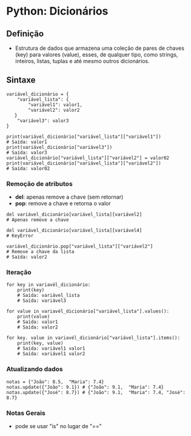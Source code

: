 # Python: Dicionários

## Definição
- Estrutura de dados que armazena uma coleção de pares de chaves (key) para valores (value), esses, de qualquer tipo, como strings, inteiros, listas, tuplas e até mesmo outros dicionários.

## Sintaxe
````
variável_dicionário = {
    "variável_lista": {
        "variável1": valor1,
        "variável2": valor2
   }
    "variável3": valor3
}
````
````
print(variável_dicionário["variável_lista"]["variável1"])
# Saída: valor1
print(variável_dicionário["variável3"])
# Saída: valor3
variável_dicionário["variável_lista"]["variável2"] = valor02
print(variável_dicionário["variável_lista"]["variável2"])
# Saída: valor02
````

### Remoção de atributos
- **del**: apenas remove a chave (sem retornar)
- **pop**: remove a chave e retorna o valor

````
del variável_dicionário[variável_lista][variável2]
# Apenas remove a chave
````
````
del variável_dicionário[variável_lista][variável4]
# KeyError
````
````
variável_dicionário.pop["variável_lista"]["variável2"]
# Remove a chave da lista
# Saída: valor2
````

### Iteração
````
for key in variavél_dicionário:
    print(key)
    # Saída: variável_lista
    # Saída: variável3
````
````
for value in variavél_dicionário["variável_lista"].values():
    print(value)
    # Saída: valor1
    # Saída: valor2
````
````
for key. value in variavél_dicionário["variável_lista"].items():
    print(key, value)
    # Saída: variável1 valor1
    # Saída: variável1 valor2
````

### Atualizando dados
````
notas = {"João": 8.5,  "Maria": 7.4}
notas.update({"João": 9.1}) # {"João": 9.1,  "Maria": 7.4}
notas.update({"José": 8.7}) # {"João": 9.1,  "Maria": 7.4, "José": 8.7}
````

### Notas Gerais
- pode se usar "is" no lugar de "=="
